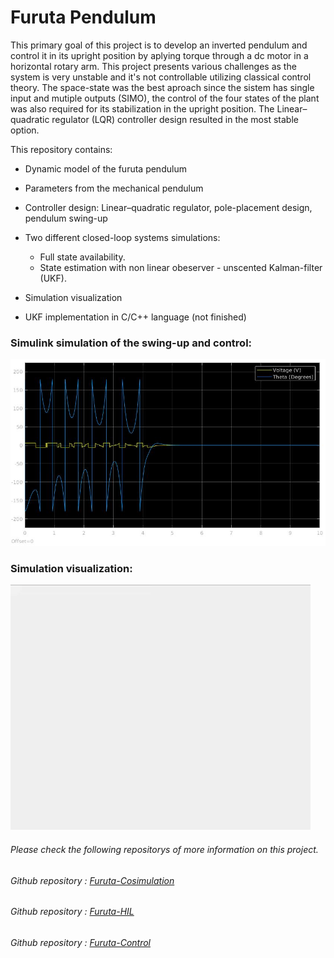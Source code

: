 # Furuta Pendulum

This primary goal of this project is to develop an inverted pendulum and control it in its upright position by aplying torque through a dc motor in a horizontal rotary arm.
This project presents various challenges as the system is very unstable and it's not controllable utilizing classical control theory. The space-state was the best aproach since the sistem has single input and mutiple outputs (SIMO), the control of the four states of the plant was also required for its stabilization in the upright position. The Linear–quadratic regulator (LQR) controller design resulted in the most stable option.

This repository contains:

- Dynamic model of the furuta pendulum

- Parameters from the mechanical pendulum

- Controller design: Linear–quadratic regulator, pole-placement design, pendulum swing-up

- Two different closed-loop systems simulations:
   - Full state availability.
   - State estimation with non linear obeserver - unscented Kalman-filter (UKF).
   
- Simulation visualization

- UKF implementation in C/C++ language (not finished)  


### Simulink simulation of the swing-up and control:

![](Simulink_SwingUpAndControl.jpg )

### Simulation visualization:

![](Visualization.gif)

###### Please check the following repositorys of more information on this project.
######   Github repository : [Furuta-Cosimulation](https://github.com/feippolito/Furuta-Cosimulation)
######   Github repository : [Furuta-HIL](https://github.com/feippolito/Furuta-HIL)
######   Github repository : [Furuta-Control](https://github.com/feippolito/Furuta-Control)

